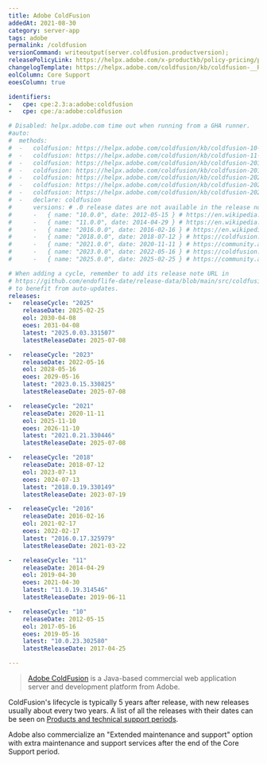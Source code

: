 ```yaml
---
title: Adobe ColdFusion
addedAt: 2021-08-30
category: server-app
tags: adobe
permalink: /coldfusion
versionCommand: writeoutput(server.coldfusion.productversion);
releasePolicyLink: https://helpx.adobe.com/x-productkb/policy-pricing/policy_enterprise_lifecycle.html
changelogTemplate: https://helpx.adobe.com/coldfusion/kb/coldfusion-__RELEASE_CYCLE__-updates.html
eolColumn: Core Support
eoesColumn: true

identifiers:
-   cpe: cpe:2.3:a:adobe:coldfusion
-   cpe: cpe:/a:adobe:coldfusion

# Disabled: helpx.adobe.com time out when running from a GHA runner.
#auto:
#  methods:
#  -   coldfusion: https://helpx.adobe.com/coldfusion/kb/coldfusion-10-updates.html
#  -   coldfusion: https://helpx.adobe.com/coldfusion/kb/coldfusion-11-updates.html
#  -   coldfusion: https://helpx.adobe.com/coldfusion/kb/coldfusion-2016-updates.html
#  -   coldfusion: https://helpx.adobe.com/coldfusion/kb/coldfusion-2018-updates.html
#  -   coldfusion: https://helpx.adobe.com/coldfusion/kb/coldfusion-2021-updates.html
#  -   coldfusion: https://helpx.adobe.com/coldfusion/kb/coldfusion-2023-updates.html
#  -   coldfusion: https://helpx.adobe.com/coldfusion/kb/coldfusion-2025-updates.html
#  -   declare: coldfusion
#      versions: # .0 release dates are not available in the release notes
#      -   { name: "10.0.0", date: 2012-05-15 } # https://en.wikipedia.org/wiki/Adobe_ColdFusion#Adobe_ColdFusion_10
#      -   { name: "11.0.0", date: 2014-04-29 } # https://en.wikipedia.org/wiki/Adobe_ColdFusion#Adobe_ColdFusion_11
#      -   { name: "2016.0.0", date: 2016-02-16 } # https://en.wikipedia.org/wiki/Adobe_ColdFusion#Adobe_ColdFusion_(2016_Release)
#      -   { name: "2018.0.0", date: 2018-07-12 } # https://coldfusion.adobe.com/2018/07/new-coldfusion-release-adds-performance-monitoring-toolset-for-measuring-monitoring-and-managing-high-performing-web-apps/
#      -   { name: "2021.0.0", date: 2020-11-11 } # https://community.adobe.com/t5/coldfusion-discussions/introducing-adobe-coldfusion-2021-release/m-p/11585468
#      -   { name: "2023.0.0", date: 2022-05-16 } # https://coldfusion.adobe.com/2023/05/coldfusion2023-release/
#      -   { name: "2025.0.0", date: 2025-02-25 } # https://community.adobe.com/t5/coldfusion-discussions/now-live-adobe-coldfusion-2025-release/td-p/15176421

# When adding a cycle, remember to add its release note URL in
# https://github.com/endoflife-date/release-data/blob/main/src/coldfusion.py
# to benefit from auto-updates.
releases:
-   releaseCycle: "2025"
    releaseDate: 2025-02-25
    eol: 2030-04-08
    eoes: 2031-04-08
    latest: "2025.0.03.331507"
    latestReleaseDate: 2025-07-08

-   releaseCycle: "2023"
    releaseDate: 2022-05-16
    eol: 2028-05-16
    eoes: 2029-05-16
    latest: "2023.0.15.330825"
    latestReleaseDate: 2025-07-08

-   releaseCycle: "2021"
    releaseDate: 2020-11-11
    eol: 2025-11-10
    eoes: 2026-11-10
    latest: "2021.0.21.330446"
    latestReleaseDate: 2025-07-08

-   releaseCycle: "2018"
    releaseDate: 2018-07-12
    eol: 2023-07-13
    eoes: 2024-07-13
    latest: "2018.0.19.330149"
    latestReleaseDate: 2023-07-19

-   releaseCycle: "2016"
    releaseDate: 2016-02-16
    eol: 2021-02-17
    eoes: 2022-02-17
    latest: "2016.0.17.325979"
    latestReleaseDate: 2021-03-22

-   releaseCycle: "11"
    releaseDate: 2014-04-29
    eol: 2019-04-30
    eoes: 2021-04-30
    latest: "11.0.19.314546"
    latestReleaseDate: 2019-06-11

-   releaseCycle: "10"
    releaseDate: 2012-05-15
    eol: 2017-05-16
    eoes: 2019-05-16
    latest: "10.0.23.302580"
    latestReleaseDate: 2017-04-25

---
```


> [Adobe ColdFusion](https://www.adobe.com/products/coldfusion-family.html) is a Java-based commercial
> web application server and development platform from Adobe.

ColdFusion's lifecycle is typically 5 years after release, with new releases usually about every two
years. A list of all the releases with their dates can be seen on
[Products and technical support periods](https://helpx.adobe.com/support/programs/eol-matrix.html).

Adobe also commercialize an "Extended maintenance and support" option with extra maintenance and
support services after the end of the Core Support period.
